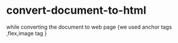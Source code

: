 # convert-document-to-html
while converting the document to web page {we used anchor tags ,flex,image tag }
